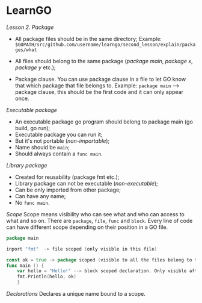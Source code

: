 # LearnGO

*Lesson 2. Package*
- All package files should be in the same directory;
Example: `$GOPATH/src/github.com/username/learngo/second_lesson/explain/packages/what`

- All files should belong to the same package (_package main_, _package x_, _package y_ etc.);

- Package clause.
You can use package clause in a file to let GO know that which package that file belongs to.
Example:
`package main` --> package clause, this should be the first code and it can only appear once.

*Executable package*
- An executable package go program should belong to package main (go build, go run);
- Executable package you can run it;
- But it's not portable (*non-importable*);
- Name should be `main`;
- Should always contain a `func main`.

*Library package*
- Created for reusability (package fmt etc.);
- Library package can not be executable (*non-executable*);
- Can be only imported from other package;
- Can have any name;
- No `func main`.

*Scope*
Scope means visibility who can see what and who can access to what and so on. There are `package`, `file`, `func` and `block`.
Every line of code can have different scope depending on their position in a GO file.
```go
package main

inport "fmt"  -> file scoped (only visible in this file)

const ok = true -> package scoped (visible to all the files belong to the package). Other packages can't see then.
func main () {
    var hello = "Hello!" --> block scoped declaration. Only visible after its declaration until "}"
    fmt.Println(hello, ok)
    }
```
*Declorations*
Declares a unique name bound to a scope.